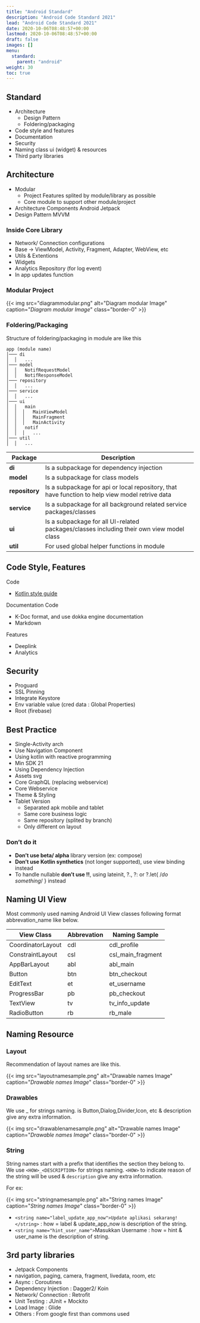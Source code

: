 ```yaml
---
title: "Android Standard"
description: "Android Code Standard 2021"
lead: "Android Code Standard 2021"
date: 2020-10-06T08:48:57+00:00
lastmod: 2020-10-06T08:48:57+00:00
draft: false
images: []
menu:
  standard:
    parent: "android"
weight: 30
toc: true
---
```




## Standard

- Architecture
  - Design Pattern
  - Foldering/packaging
- Code style and features
- Documentation
- Security
- Naming class ui (widget) & resources
- Third party libraries

## Architecture

- Modular
  - Project Features splited by module/library as possible
  - Core module to support other module/project
- Architecture Components Android Jetpack
- Design Pattern MVVM

### Inside Core Library

- Network/ Connection configurations
- Base -> ViewModel, Activity, Fragment, Adapter, WebView, etc
- Utils & Extentions
- Widgets
- Analytics Repository (for log event)
- In app updates function

### Modular Project

{{< img src="diagrammodular.png" alt="Diagram modular Image" caption="<em>Diagram modular Image</em>" class="border-0" >}}

### Foldering/Packaging

Structure of foldering/packaging in module are like this

```Stucture
app (module name)
│─── di
│  │   ...
│─── model
│  │   NotifRequestModel
│  │   NotifResponseModel
│─── repository
│  │   ...
│─── service
│  │   ...
│─── ui
│  │   main
│  │  │   MainViewModel
│  │  │   MainFragment
│  │  │   MainActivity
│  │   notif
│  │  │   ...
│─── util
│  │   ...
```

| Package | Description |
|-----|-----|
| **di** | Is a subpackage for dependency injection |
| **model** | Is a subpackage for class models |
| **repository** | Is a subpackage for api or local repository, that have function to help view model retrive data |
| **service** | Is a subpackage for all background related service packages/classes |
| **ui** | Is a subpackage for all UI-related packages/classes including their own view model class |
| **util** | For used global helper functions in module |

## Code Style, Features

Code

- [Kotlin style guide](https://developer.android.com/kotlin/style-guide)

Documentation Code

- K-Doc format, and use dokka engine documentation
- Markdown

Features

- Deeplink
- Analytics

## Security

- Proguard
- SSL Pinning
- Integrate Keystore
- Env variable value (cred data : Global Properties)
- Root (firebase)

## Best Practice

- Single-Activity arch
- Use Navigation Component
- Using kotlin with reactive programming
- Min SDK 21
- Using Dependency Injection
- Assets svg
- Core GraphQL (replacing webservice)
- Core Webservice
- Theme & Styling
- Tablet Version
  - Separated apk mobile and tablet
  - Same core business logic
  - Same repository (splited by branch)
  - Only different on layout

### Don’t do it

- __Don’t use beta/ alpha__ library version (ex: compose)
- __Don’t use Kotlin synthetics__ (not longer supported), use view binding instead
- To handle nullable __don’t use !!__, using lateinit, ?., ?: or ?.let{ /*do something*/ } instead

## Naming UI View

Most commonly used naming Android UI View classes following format abbrevation_name like below.

| View Class | Abbrevation | Naming Sample |
|----|----|----|
| CoordinatorLayout | cdl | cdl_profile |
| ConstraintLayout | csl | csl_main_fragment |
| AppBarLayout | abl | abl_main |
| Button | btn | btn_checkout |
| EditText | et | et_username |
| ProgressBar | pb | pb_checkout |
| TextView | tv | tv_info_update |
| RadioButton | rb | rb_male |

## Naming Resource

### Layout
Recommendation of layout names are like this.

{{< img src="layoutnamesample.png" alt="Drawable names Image" caption="<em>Drawable names Image</em>" class="border-0" >}}

### Drawables
We use <WHAT>_<DESCRIPTION> for strings naming. <WHAT> is Button,Dialog,Divider,Icon, etc & description give any extra information.

{{< img src="drawablenamesample.png" alt="Drawable names Image" caption="<em>Drawable names Image</em>" class="border-0" >}}

### String

String names start with a prefix that identifies the section they belong to. We use ``<HOW>_<DESCRIPTION>`` for strings naming. ``<HOW>`` to indicate reason of the string will be used & ``description`` give any extra information.

For ex:

{{< img src="stringnamesample.png" alt="String names Image" caption="<em>String names Image</em>" class="border-0" >}}

* ``<string name="label_update_app_now">Update aplikasi sekarang!</string>`` : how = label & update_app_now is description of the string.
* ``<string name="hint_user_name">``Masukkan Username</string> : how = hint & user_name is the description of string.

## 3rd party libraries

- Jetpack Components
- navigation, paging, camera, fragment, livedata, room, etc
- Async : Coroutines
- Dependency Injection : Dagger2/ Koin
- Network/ Connection : Retrofit
- Unit Testing : JUnit + Mockito
- Load Image : Glide
- Others : From google first than commons used